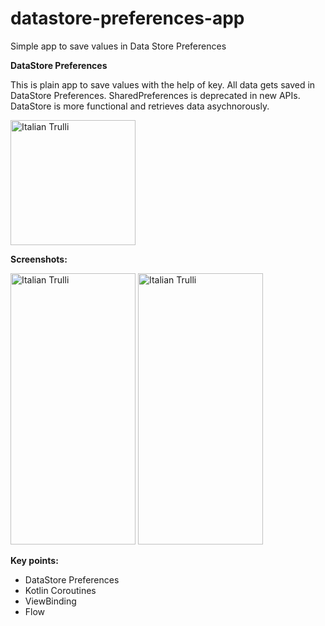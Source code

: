 # datastore-preferences-app
Simple app to save values in Data Store Preferences

**DataStore Preferences**

This is plain app to save values with the help of key. All data gets saved in DataStore Preferences. SharedPreferences is deprecated in new APIs. DataStore is more functional and retrieves data asychnorously.

<img src="https://i.imgur.com/tzsXllm.jpg" alt="Italian Trulli" width="200" height="200">

**Screenshots:**

<img src="https://i.imgur.com/2H8A910.jpg" alt="Italian Trulli" width="200" height="434"> <img src="https://i.imgur.com/HroZHT1.jpg" alt="Italian Trulli" width="200" height="434">

**Key points:**

- DataStore Preferences
- Kotlin Coroutines
- ViewBinding
- Flow
